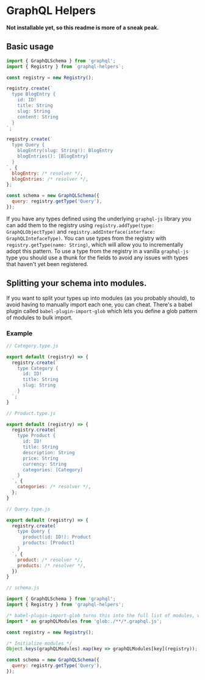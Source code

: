 # GraphQL Helpers

**Not installable yet, so this readme is more of a sneak peak.**

## Basic usage

```javascript
import { GraphQLSchema } from 'graphql';
import { Registry } from `graphql-helpers`;

const registry = new Registry();

registry.create(`
  type BlogEntry {
    id: ID!
    title: String
    slug: String
    content: String
  }
`;

registry.create(`
  type Query {
    blogEntry(slug: String!): BlogEntry
    blogEntries(): [BlogEntry]
  }
`, {
  blogEntry: /* resolver */,
  blogEntries: /* resolver */,
};

const schema = new GraphQLSchema({
  query: registry.getType('Query'),
});
```

If you have any types defined using the underlying `graphql-js` library you can add them to the registry using `registry.addType(type: GraphQLObjectType)` and `registry.addInterface(interface: GraphQLIntefaceType)`. You can use types from the registry with `registry.getType(name: String)`, which will allow you to incrementally adopt this pattern. To use a type from the registry in a vanilla `graphql-js` type you should use a thunk for the fields to avoid any issues with types that haven't yet been registered.


## Splitting your schema into modules.

If you want to split your types up into modules (as you probably should), to avoid having to manually import each one, you can cheat. There's a babel plugin called `babel-plugin-import-glob` which lets you define a glob pattern of modules to bulk import.

### Example

```javascript
// Category.type.js

export default (registry) => {
  registry.create(`
    type Category {
      id: ID!
      title: String
      slug: String
    }
  `;
}
```

```javascript
// Product.type.js

export default (registry) => {
  registry.create(`
    type Product {
      id: ID!
      title: String
      description: String
      price: String
      currency: String
      categories: [Category]
    }
  `, {
    categories: /* resolver */,
  };
}
```

```javascript
// Query.type.js

export default (registry) => {
  registry.create(`
    type Query {
      product(id: ID!): Product
      products: [Product]
    }
  `, {
    product: /* resolver */,
    products: /* resolver */,
  })
}
```

```javascript
// schema.js

import { GraphQLSchema } from 'graphql';
import { Registry } from 'graphql-helpers';

/* babel-plugin-import-glob turns this into the full list of modules, works with webpack */
import * as graphQLModules from 'glob:./**/*.graphql.js';

const registry = new Registry();

/* Initialize modules */
Object.keys(graphQLModules).map(key => graphQLModules[key](registry));

const schema = new GraphQLSchema({
  query: registry.getType('Query'),
});
```
